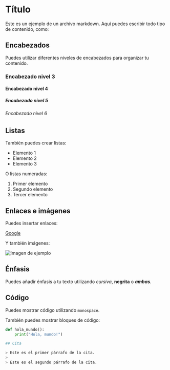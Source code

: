 # Título

Este es un ejemplo de un archivo markdown. Aquí puedes escribir todo tipo de contenido, como:

## Encabezados

Puedes utilizar diferentes niveles de encabezados para organizar tu contenido.

### Encabezado nivel 3

#### Encabezado nivel 4

##### Encabezado nivel 5

###### Encabezado nivel 6

## Listas

También puedes crear listas:

- Elemento 1
- Elemento 2
- Elemento 3

O listas numeradas:

1. Primer elemento
2. Segundo elemento
3. Tercer elemento

## Enlaces e imágenes

Puedes insertar enlaces:

[Google](https://www.google.com)

Y también imágenes:

![Imagen de ejemplo](https://via.placeholder.com/150)

## Énfasis

Puedes añadir énfasis a tu texto utilizando *cursiva*, **negrita** o ***ambas***.

## Código

Puedes mostrar código utilizando `monospace`.

También puedes mostrar bloques de código:

```python
def hola_mundo():
    print("Hola, mundo!")

## Cita

> Este es el primer párrafo de la cita.
>
> Este es el segundo párrafo de la cita.
